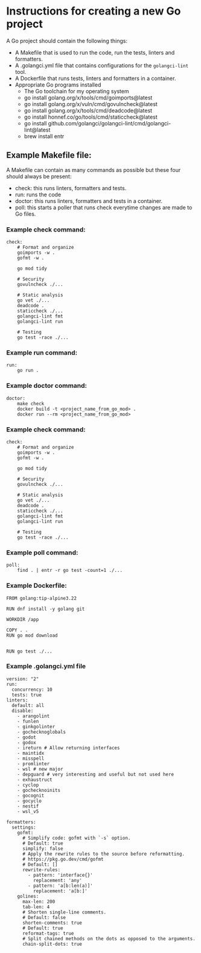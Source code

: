 # Instructions for creating a new Go project
A Go project should contain the following things:
- A Makefile that is used to run the code, run the tests, linters and formatters.
- A .golangci.yml file that contains configurations for the `golangci-lint` tool.
- A Dockerfile that runs tests, linters and formatters in a container.
- Appropriate Go programs installed
    - The Go toolchain for my operating system
    - go install golang.org/x/tools/cmd/goimports@latest
    - go install golang.org/x/vuln/cmd/govulncheck@latest
    - go install golang.org/x/tools/cmd/deadcode@latest
    - go install honnef.co/go/tools/cmd/staticcheck@latest
    - go install github.com/golangci/golangci-lint/cmd/golangci-lint@latest
    - brew install entr

## Example Makefile file:
A Makefile can contain as many commands as possible but these four should always be present:
- check: this runs linters, formatters and tests.
- run: runs the code
- doctor: this runs linters, formatters and tests in a container.
- poll: this starts a poller that runs check everytime changes are made to Go files.

### Example check command:
```
check:
	# Format and organize
	goimports -w .
	gofmt -w .

	go mod tidy

	# Security
	govulncheck ./...

	# Static analysis
	go vet ./...
	deadcode .
	staticcheck ./...
	golangci-lint fmt
	golangci-lint run

	# Testing
	go test -race ./...
```

### Example run command:
```
run:
	go run .
```

### Example doctor command:
```
doctor:
    make check
	docker build -t <project_name_from_go_mod> .
	docker run --rm <project_name_from_go_mod>
```

### Example check command:
```
check:
	# Format and organize
	goimports -w .
	gofmt -w .

	go mod tidy

	# Security
	govulncheck ./...

	# Static analysis
	go vet ./...
	deadcode .
	staticcheck ./...
	golangci-lint fmt
	golangci-lint run

	# Testing
	go test -race ./...
```

### Example poll command:
```
poll:
	find . | entr -r go test -count=1 ./...
```

### Example Dockerfile:
```
FROM golang:tip-alpine3.22

RUN dnf install -y golang git

WORKDIR /app

COPY . .
RUN go mod download


RUN go test ./...
```

### Example .golangci.yml file
```
version: "2"
run:
  concurrency: 10
  tests: true
linters:
  default: all
  disable:
    - arangolint
    - funlen
    - ginkgolinter
    - gochecknoglobals
    - godot
    - godox
    - ireturn # Allow returning interfaces
    - maintidx
    - misspell
    - promlinter
    - wsl # new major
    - depguard # very interesting and useful but not used here
    - exhaustruct
    - cyclop
    - gochecknoinits
    - gocognit
    - gocyclo
    - nestif
    - wsl_v5

formatters:
  settings:
    gofmt:
      # Simplify code: gofmt with `-s` option.
      # Default: true
      simplify: false
      # Apply the rewrite rules to the source before reformatting.
      # https://pkg.go.dev/cmd/gofmt
      # Default: []
      rewrite-rules:
        - pattern: 'interface{}'
          replacement: 'any'
        - pattern: 'a[b:len(a)]'
          replacement: 'a[b:]'
    golines:
      max-len: 200
      tab-len: 4
      # Shorten single-line comments.
      # Default: false
      shorten-comments: true
      # Default: true
      reformat-tags: true
      # Split chained methods on the dots as opposed to the arguments.
      chain-split-dots: true
```

